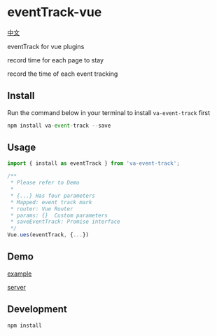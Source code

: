 # eventTrack-vue

[中文](https://github.com/vaopen/va-eventTrack/blob/master/README-ZH.md)

eventTrack for vue plugins

record time for each page to stay

record the time of each event tracking

## Install

Run the command below in your terminal to install `va-event-track` first

```js
npm install va-event-track --save
```

## Usage

```js
import { install as eventTrack } from 'va-event-track';

/**
 * Please refer to Demo
 * 
 * {...} Has four parameters
 * Mapped: event track mark
 * router: Vue Router
 * params: {}  Custom parameters
 * saveEventTrack: Promise interface
 */
Vue.ues(eventTrack, {...})
```

## Demo

[example](https://github.com/vaopen/va-eventTrack/tree/master/example)

[server](https://github.com/vaopen/va-eventTrack/tree/master/server)

## Development

```js
npm install
```
